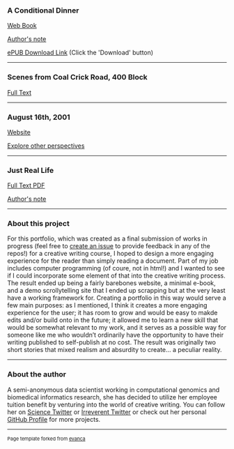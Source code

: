 
### A Conditional Dinner

[Web Book](https://competent-booth-17d5e0.netlify.com/)  

[Author's note](https://competent-booth-17d5e0.netlify.com/authors-note.html)  

[ePUB Download Link](https://github.com/apeculiarreality/AConditionalDinner-Book/blob/master/docs/AConditionalDinner.epub) (Click the 'Download' button)

---

### Scenes from Coal Crick Road, 400 Block

[Full Text](/SFCCRFB.md)

---

### August 16th, 2001

[Website](https://apeculiarreality.github.io/August16th2001)

[Explore other perspectives](/AUG162001)

---

### Just Real Life

[Full Text PDF](/pdf/JustRealLife.pdf)  

[Author's note](/JRLAN)  

---

### About this project 

For this portfolio, which was created as a final submission of works in progress (feel free to [create an issue](https://help.github.com/en/github/managing-your-work-on-github/creating-an-issue) to provide feedback in any of the repos!) for a creative writing course, I hoped to design a more engaging experience for the reader than simply reading a document. Part of my job includes computer programming (of coure, not in html!) and I wanted to see if I could incorporate some element of that into the creative writing process. The result ended up being a fairly barebones website, a minimal e-book, and a demo scrollytelling site that I ended up scrapping but at the very least have a working framework for. Creating a portfolio in this way would serve a few main purposes: as I mentioned, I think it creates a more engaging experience for the user; it has room to grow and would be easy to makde edits and/or build onto in the future; it allowed me to learn a new skill that would be somewhat relevant to my work, and it serves as a possible way for someone like me who wouldn’t ordinarily have the opportunity to have their writing published to self-publish at no cost. The result was originally two short stories that mixed realism and absurdity to create... a peculiar reality.

---

### About the author

A semi-anonymous data scientist working in computational genomics and biomedical informatics research, she has decided to utilize her employee tuition benefit by venturing into the world of creative writing. You can follow her on [Science Twitter](https://twitter.com/AnastasiaMLucas) or [Irreverent Twitter](https://twitter.com/sadinspace) or check out her personal [GitHub Profile](https://github.com/anastasia-lucas) for more projects.

---
<p style="font-size:11px">Page template forked from <a href="https://github.com/evanca/quick-portfolio">evanca</a></p>
<!-- Remove above link if you don't want to attibute -->
